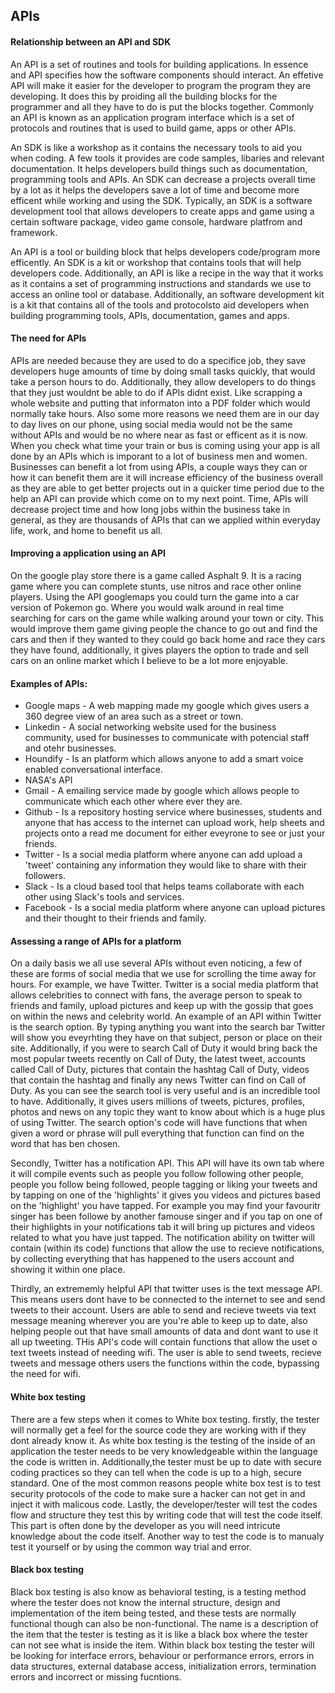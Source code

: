 ## APIs

#### Relationship between an API and SDK
An API is a set of routines and tools for building applications. In essence and API specifies how the software components should interact. An effetive API will make it easier for the developer to program the program they are developing. It does this by proiding all the building blocks for the programmer and all they have to do is put the blocks together. Commonly an API is known as an application program interface which is a set of protocols and routines that is used to build game, apps or other APIs.

An SDK is like a workshop as it contains the necessary tools to aid you when coding. A few tools it provides are code samples, libaries and relevant documentation. It helps developers build things such as documentation, programming tools and APIs. An SDK can decrease a projects overall time by a lot as it helps the developers save a lot of time and become more efficent while working and using the SDK. Typically, an SDK is a software development tool that allows developers to create apps and game using a certain software package, video game console, hardware platfrom and framework.

An API is a tool or building block that helps developers code/program more efficently. An SDK is a kit or workshop that contains tools that will help developers code. Additionally, an API is like a recipe in the way that it works as it contains a set of programming instructions and standards we use to access an online tool or database. Additionally, an software development kit is a kit that contains all of the tools and protocolsto aid developers when building programming tools, APIs, documentation, games and apps.

#### The need for APIs
APIs are needed because they are used to do a specifice job, they save developers huge amounts of time by doing small tasks quickly, that would take a person hours to do. Additionally, they allow developers to do things that they just wouldnt be able to do if APIs didnt exist. Like scrapping a whole website and putting that informaton into a PDF folder which would normally take hours. Also some more reasons we need them are in our day to day lives on our phone, using social media would not be the same without APIs and would be no where near as fast or efficent as it is now. When you check what time your train or bus is coming using your app is all done by an APIs which is imporant to a lot of business men and women. Businesses can benefit a lot from using APIs, a couple ways they can or how it can benefit them are it will increase efficiency of the business overall as they are able to get better projects out in a quicker time period due to the help an API can provide which come on to my next point. Time, APIs will decrease project time and how long jobs within the business take in general, as they are thousands of APIs that can we applied within everyday life, work, and home to benefit us all.

#### Improving a application using an API
On the google play store there is a game called Asphalt 9. It is a racing game where you can complete stunts, use nitros and race other online players. Using the API googlemaps you could turn the game into a car version of Pokemon go. Where you would walk around in real time searching for cars on the game while walking around your town or city. This would improve them game giving people the chance to go out and find the cars and then if they wanted to they could go back home and race they cars they have found, additionally, it gives players the option to trade and sell cars on an online market which I believe to be a lot more enjoyable.

#### Examples of APIs:
- Google maps - A web mapping made my google which gives users a 360 degree view of an area such as a street or town.
- Linkedin - A social networking website used for the business community, used for businesses to communicate with potencial staff and otehr businesses.
- Houndify - Is an platform which allows anyone to add a smart voice enabled conversational interface.
- NASA's API
- Gmail - A emailing service made by google which allows people to communicate which each other where ever they are.
- Github - Is a repository hosting service where businesses, students and anyone that has access to the internet can upload work, help sheets and projects onto a read me document for either eveyrone to see or just your friends.
- Twitter - Is a social media platform where anyone can add upload a 'tweet' containing any information they would like to share with their followers.
- Slack -  Is a cloud based tool that helps teams collaborate with each other using Slack's tools and services.
- Facebook - Is a social media platform where anyone can upload pictures and their thought to their friends and family.

#### Assessing a range of APIs for a platform
On a daily basis we all use several APIs without even noticing, a few of these are forms of social media that we use for scrolling the time away for hours. For example, we have Twitter. Twitter is a social media platform that allows celebrities to connect with fans, the average person to speak to friends and family, upload pictures and keep up with the gossip that goes on within the news and celebrity world. An example of an API within Twitter is the search option. By typing anything you want into the search bar Twitter will show you eveyrhting they have on that subject, person or place on their site. Additionally, if you were to search Call of Duty it would bring back the most popular tweets recently on Call of Duty, the latest tweet, accounts called Call of Duty, pictures that contain the hashtag Call of Duty, videos that contain the hashtag and finally any news Twitter can find on Call of Duty. As you can see the search tool is very useful and is an incredible tool to have. Additionally, it gives users millions of tweets, pictures, profiles, photos and news on any topic they want to know about which is a huge plus of using Twitter. The search option's code will have functions that when given a word or phrase will pull everything that function can find on the word that has ben chosen.

Secondly, Twitter has a notification API. This API will have its own tab where it will compile events such as people you follow following other people, people you follow being followed, people tagging or liking your tweets and by tapping on one of the 'highlights' it gives you videos and pictures based on the 'highlight' you have tapped. For example you may find your favouritr singer has been followe by another famouse singer and if you tap on one of their highlights in your notifications tab it will bring up pictures and videos related to what you have just tapped. The notification ability on twitter will contain (within its code) functions that allow the use to recieve notifications, by collecting everything that has happened to the users account and showing it within one place.

Thirdly, an extrememly helpful API that twitter uses is the text message API. This means users dont have to be connected to the internet to see and send tweets to their account. Users are able to send and recieve tweets via text message meaning wherever you are you're able to keep up to date, also helping people out that have small amounts of data and dont want to use it all up tweeting. THis API's code will contain functions that allow the uset o text tweets instead of needing wifi. The user is able to send tweets, recieve tweets and message others users the functions within the code, bypassing the need for wifi.

#### White box testing
There are a few steps when it comes to White box testing. firstly, the tester will normally get a feel for the source code they are working with if they dont already know it. As white box testing is the testing of the inside of an application the tester needs to be very knowledgeable within the language the code is written in. Additionally,the tester must be up to date with secure coding practices so they can tell when the code is up to a high, secure standard. One of the most common reasons people white box test is to test security protocols of the code to make sure a hacker can not get in and inject it with malicous code. Lastly, the developer/tester will test the codes flow and structure they test this by writing code that will test the code itself. This part is often done by the developer as you will need intricute knowledge about the code itself. Another way to test the code is to manualy test it yourself or by using the common way trial and error.

#### Black box testing
Black box testing is also know as behavioral testing, is a testing method where the tester does not know the internal structure, design and implementation of the item being tested, and these tests are normally functional though can also be non-functional. The name is a description of the item that the tester is testing as it is like a black box where the tester can not see what is inside the item. Within black box testing the tester will be looking for interface errors, behaviour or performance errors, errors in data structures, external database access, initialization errors, termination errors and incorrect or missing fucntions.
